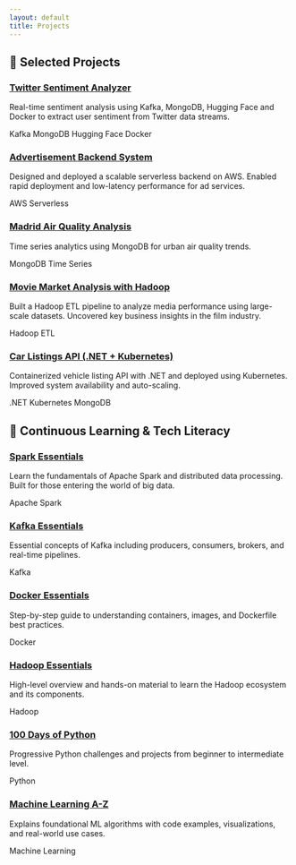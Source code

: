 ```yaml
---
layout: default
title: Projects
---
```



## 💼 Selected Projects

<div class="card-grid">

<div class="card">
  <h3><a href="https://github.com/Ubikitina/datahack-kafka">Twitter Sentiment Analyzer</a></h3>
  <p>Real-time sentiment analysis using Kafka, MongoDB, Hugging Face and Docker to extract user sentiment from Twitter data streams.</p>
  <span class="badge">Kafka</span>
  <span class="badge">MongoDB</span>
  <span class="badge">Hugging Face</span>
  <span class="badge">Docker</span>
</div>

<div class="card">
  <h3><a href="https://github.com/Ubikitina/datahack-cloud">Advertisement Backend System</a></h3>
  <p>Designed and deployed a scalable serverless backend on AWS. Enabled rapid deployment and low-latency performance for ad services.</p>
  <span class="badge">AWS</span>
  <span class="badge">Serverless</span>
</div>

<div class="card">
  <h3><a href="https://github.com/Ubikitina/datahack-mongodb">Madrid Air Quality Analysis</a></h3>
  <p>Time series analytics using MongoDB for urban air quality trends.</p>
  <span class="badge">MongoDB</span>
  <span class="badge">Time Series</span>
</div>

<div class="card">
  <h3><a href="https://github.com/Ubikitina/datahack-hadoop">Movie Market Analysis with Hadoop</a></h3>
  <p>Built a Hadoop ETL pipeline to analyze media performance using large-scale datasets. Uncovered key business insights in the film industry.</p>
  <span class="badge">Hadoop</span>
  <span class="badge">ETL</span>
</div>

<div class="card">
  <h3><a href="https://github.com/Ubikitina/datahack-kubernetes-dotnet-api-mongodb">Car Listings API (.NET + Kubernetes)</a></h3>
  <p>Containerized vehicle listing API with .NET and deployed using Kubernetes. Improved system availability and auto-scaling.</p>
  <span class="badge">.NET</span>
  <span class="badge">Kubernetes</span>
  <span class="badge">MongoDB</span>
</div>

</div>



## 📖 Continuous Learning & Tech Literacy

<div class="card-grid">

<div class="card">
  <h3><a href="https://github.com/Ubikitina/Spark-Essentials">Spark Essentials</a></h3>
  <p>Learn the fundamentals of Apache Spark and distributed data processing. Built for those entering the world of big data.</p>
  <span class="badge">Apache Spark</span>
</div>

<div class="card">
  <h3><a href="https://github.com/Ubikitina/Kafka-Essentials">Kafka Essentials</a></h3>
  <p>Essential concepts of Kafka including producers, consumers, brokers, and real-time pipelines.</p>
  <span class="badge">Kafka</span>
</div>

<div class="card">
  <h3><a href="https://github.com/Ubikitina/Docker-Essentials">Docker Essentials</a></h3>
  <p>Step-by-step guide to understanding containers, images, and Dockerfile best practices.</p>
  <span class="badge">Docker</span>
</div>

<div class="card">
  <h3><a href="https://github.com/Ubikitina/Hadoop-Essentials">Hadoop Essentials</a></h3>
  <p>High-level overview and hands-on material to learn the Hadoop ecosystem and its components.</p>
  <span class="badge">Hadoop</span>
</div>

<div class="card">
  <h3><a href="https://github.com/Ubikitina/100-Days-of-Code-Python">100 Days of Python</a></h3>
  <p>Progressive Python challenges and projects from beginner to intermediate level.</p>
  <span class="badge">Python</span>
</div>

<div class="card">
  <h3><a href="https://github.com/Ubikitina/Machine-Learning-A-Z">Machine Learning A-Z</a></h3>
  <p>Explains foundational ML algorithms with code examples, visualizations, and real-world use cases.</p>
  <span class="badge">Machine Learning</span>
</div>

</div>
